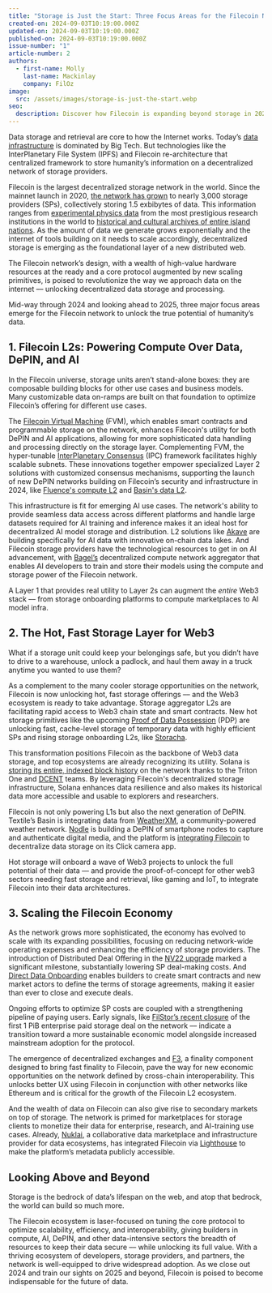 ```yaml
---
title: "Storage is Just the Start: Three Focus Areas for the Filecoin Network in 2024"
created-on: 2024-09-03T10:19:00.000Z
updated-on: 2024-09-03T10:19:00.000Z
published-on: 2024-09-03T10:19:00.000Z
issue-number: "1"
article-number: 2
authors:
  - first-name: Molly
    last-name: Mackinlay
    company: FilOz
image:
  src: /assets/images/storage-is-just-the-start.webp
seo:
  description: Discover how Filecoin is expanding beyond storage in 2024 with innovations in AI, DePIN, hot storage, and economic scaling, driving adoption and shaping the future of decentralized data infrastructure.
---
```


Data storage and retrieval are core to how the Internet works. Today’s [data infrastructure](https://www.pcmag.com/news/four-companies-control-67-of-the-worlds-cloud-infrastructure) is dominated by Big Tech. But technologies like the InterPlanetary File System (IPFS) and Filecoin re-architecture that centralized framework to store humanity’s information on a decentralized network of storage providers.

Filecoin is the largest decentralized storage network in the world. Since the mainnet launch in 2020, [the network has grown](https://dashboard.starboard.ventures/dashboard) to nearly 3,000 storage providers (SPs), collectively storing 1.5 exbibytes of data. This information ranges from [experimental physics data](https://sealstorage.io/atlascern/) from the most prestigious research institutions in the world to [historical and cultural archives of entire island nations](https://blog.archive.org/2024/04/08/aruba-launches-digital-heritage-portal-preserving-its-history-and-culture-for-global-access/). As the amount of data we generate grows exponentially and the internet of tools building on it needs to scale accordingly, decentralized storage is emerging as the foundational layer of a new distributed web.

The Filecoin network’s design, with a wealth of high-value hardware resources at the ready and a core protocol augmented by new scaling primitives, is poised to revolutionize the way we approach data on the internet –– unlocking decentralized data storage and processing.

Mid-way through 2024 and looking ahead to 2025, three major focus areas emerge for the Filecoin network to unlock the true potential of humanity’s data.

## 1. Filecoin L2s: Powering Compute Over Data, DePIN, and AI

In the Filecoin universe, storage units aren’t stand-alone boxes: they are composable building blocks for other use cases and business models. Many customizable data on-ramps are built on that foundation to optimize Filecoin’s offering for different use cases.

The [Filecoin Virtual Machine](https://fvm.filecoin.io/) (FVM), which enables smart contracts and programmable storage on the network, enhances Filecoin's utility for both DePIN and AI applications, allowing for more sophisticated data handling and processing directly on the storage layer. Complementing FVM, the hyper-tunable [InterPlanetary Consensus](https://docs.ipc.space/) (IPC) framework facilitates highly scalable subnets. These innovations together empower specialized Layer 2 solutions with customized consensus mechanisms, supporting the launch of new DePIN networks building on Filecoin’s security and infrastructure in 2024, like [Fluence's compute L2](https://filecoin.io/blog/posts/interplanetary-consensus-fluence-power-the-future-of-cloudless-computing/) and [Basin's data L2](https://basin.textile.io/).

This infrastructure is fit for emerging AI use cases. The network's ability to provide seamless data access across different platforms and handle large datasets required for AI training and inference makes it an ideal host for decentralized AI model storage and distribution. L2 solutions like [Akave](https://akave.ai/) are building specifically for AI data with innovative on-chain data lakes. And Filecoin storage providers have the technological resources to get in on AI advancement, with [Bagel’s](https://www.bagel.net/) decentralized compute network aggregator that enables AI developers to train and store their models using the compute and storage power of the Filecoin network.

A Layer 1 that provides real utility to Layer 2s can augment the _entire_ Web3 stack –– from storage onboarding platforms to compute marketplaces to AI model infra.

## 2. The Hot, Fast Storage Layer for Web3

What if a storage unit could keep your belongings safe, but you didn’t have to drive to a warehouse, unlock a padlock, and haul them away in a truck anytime you wanted to use them?

As a complement to the many cooler storage opportunities on the network, Filecoin is now unlocking hot, fast storage offerings –– and the Web3 ecosystem is ready to take advantage. Storage aggregator L2s are facilitating rapid access to Web3 chain state and smart contracts. New hot storage primitives like the upcoming [Proof of Data Possession](https://github.com/filecoin-project/FIPs/discussions/1009) (PDP) are unlocking fast, cache-level storage of temporary data with highly efficient SPs and rising storage onboarding L2s, like [Storacha](/ecosystem-explorer/storacha).

This transformation positions Filecoin as the backbone of Web3 data storage, and top ecosystems are already recognizing its utility. Solana is [storing its entire, indexed block history](https://x.com/Filecoin/status/1758543063767491031) on the network thanks to the Triton One and [DCENT](/ecosystem-explorer/dcent) teams. By leveraging Filecoin's decentralized storage infrastructure, Solana enhances data resilience and also makes its historical data more accessible and usable to explorers and researchers.

Filecoin is not only powering L1s but also the next generation of DePIN. Textile’s Basin is integrating data from [WeatherXM](/ecosystem-explorer/weatherxm), a community-powered weather network. [Nodle](/ecosystem-explorer/nodle) is building a DePIN of smartphone nodes to capture and authenticate digital media, and the platform is [integrating Filecoin](https://mirror.xyz/nodle.eth/8IXVebrWIBRfUSEFb4oBtKY2Bx2rYxhX8hea_uzg7AE) to decentralize data storage on its Click camera app.

Hot storage will onboard a wave of Web3 projects to unlock the full potential of their data –– and provide the proof-of-concept for other web3 sectors needing fast storage and retrieval, like gaming and IoT, to integrate Filecoin into their data architectures.

## 3. Scaling the Filecoin Economy

As the network grows more sophisticated, the economy has evolved to scale with its expanding possibilities, focusing on reducing network-wide operating expenses and enhancing the efficiency of storage providers. The introduction of Distributed Deal Offering in the [NV22 upgrade](/blog/announcing-the-filecoin-nv22-dragon-upgrade-a-leap-forward-in-network-efficiency-and-flexibility) marked a significant milestone, substantially lowering SP deal-making costs. And [Direct Data Onboarding](https://github.com/filecoin-project/FIPs/discussions/730) enables builders to create smart contracts and new market actors to define the terms of storage agreements, making it easier than ever to close and execute deals.

Ongoing efforts to optimize SP costs are coupled with a strengthening pipeline of paying users. Early signals, like [FilStor’s recent closure](https://destor.com/resources/news/decentralized-storage-marketplace-launch-intuizi-partnership) of the first 1 PiB enterprise paid storage deal on the network –– indicate a transition toward a more sustainable economic model alongside increased mainstream adoption for the protocol.

The emergence of decentralized exchanges and [F3](https://medium.com/@filoz/filecoins-nv23-waffle-upgrade-faster-smarter-and-more-dapp-developer-friendly-9e0aeb60d2df), a finality component designed to bring fast finality to Filecoin, pave the way for new economic opportunities on the network defined by cross-chain interoperability. This unlocks better UX using Filecoin in conjunction with other networks like Ethereum and is critical for the growth of the Filecoin L2 ecosystem.

And the wealth of data on Filecoin can also give rise to secondary markets on top of storage. The network is primed for marketplaces for storage clients to monetize their data for enterprise, research, and AI-training use cases. Already, [Nuklai](https://www.nukl.ai/), a collaborative data marketplace and infrastructure provider for data ecosystems, has integrated Filecoin via [Lighthouse](https://www.lighthouse.storage/) to make the platform’s metadata publicly accessible.

## Looking Above and Beyond

Storage is the bedrock of data’s lifespan on the web, and atop that bedrock, the world can build so much more.

The Filecoin ecosystem is laser-focused on tuning the core protocol to optimize scalability, efficiency, and interoperability, giving builders in compute, AI, DePIN, and other data-intensive sectors the breadth of resources to keep their data secure –– while unlocking its full value. With a thriving ecosystem of developers, storage providers, and partners, the network is well-equipped to drive widespread adoption. As we close out 2024 and train our sights on 2025 and beyond, Filecoin is poised to become indispensable for the future of data.

